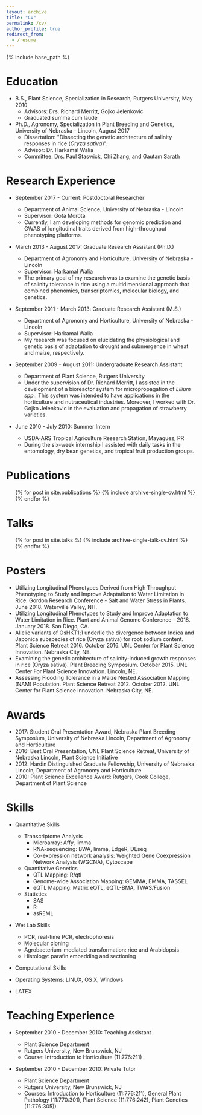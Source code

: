 ```yaml
---
layout: archive
title: "CV"
permalink: /cv/
author_profile: true
redirect_from:
  - /resume
---
```


{% include base_path %}

Education
======
* B.S., Plant Science, Specialization in Research, Rutgers University, May 2010
  * Advisors: Drs. Richard Merritt, Gojko Jelenkovic
  * Graduated summa cum laude
* Ph.D., Agronomy, Specialization in Plant Breeding and Genetics, University of Nebraska - Lincoln, August 2017
  * Dissertation: "Dissecting the genetic architecture of salinity responses in rice (<i>Oryza sativa</i>)".
  * Advisor: Dr. Harkamal Walia
  * Committee: Drs. Paul Staswick, Chi Zhang, and Gautam Sarath

Research Experience
======
* September 2017 - Current: Postdoctoral Researcher
  * Department of Animal Science, University of Nebraska - Lincoln
  * Supervisor: Gota Morota
  * Currently, I am developing methods for genomic prediction and GWAS of longitudinal traits derived from high-throughput phenotyping platforms.
  
* March 2013 - August 2017: Graduate Research Assistant (Ph.D.)
  * Department of Agronomy and Horticulture, University of Nebraska - Lincoln
  * Supervisor: Harkamal Walia
  * The primary goal of my research was to examine the genetic basis of salinity tolerance in rice using a multidimensional approach that combined phenomics, transcriptomics, molecular biology, and genetics.

* September 2011 - March 2013: Graduate Research Assistant (M.S.)
  * Department of Agronomy and Horticulture, University of Nebraska - Lincoln
  * Supervisor: Harkamal Walia
  * My research was focused on elucidating the physiological and genetic basis of adaptation to drought and submergence in wheat and maize, respectively.
  
* September 2009 - August 2011: Undergraduate Research Assistant
  * Department of Plant Science, Rutgers University
  * Under the supervision of Dr. Richard Merritt, I assisted in the development of a bioreactor system for micropropagation of <i>Lilium spp.</i>. This system was intended to have applications in the horticulture and nutraceutical industries. Moreover, I worked with Dr. Gojko Jelenkovic in the evaluation and propagation of strawberry varieties.
  
* June 2010 - July 2010: Summer Intern
  * USDA-ARS Tropical Agriculture Research Station, Mayaguez, PR
  * During the six-week internship I assisted with daily tasks in the entomology, dry bean genetics, and tropical fruit production groups.
    
Publications
======
  <ul>{% for post in site.publications %}
    {% include archive-single-cv.html %}
  {% endfor %}</ul>
  
Talks
======
  <ul>{% for post in site.talks %}
    {% include archive-single-talk-cv.html %}
  {% endfor %}</ul>
  
Posters
======
* Utilizing Longitudinal Phenotypes Derived from High Throughput Phenotyping to Study and Improve Adaptation to Water Limitation in Rice. Gordon Research Conference - Salt and Water Stress in Plants. June 2018. Waterville Valley, NH.
* Utilizing Longitudinal Phenotypes to Study and Improve Adaptation to Water Limitation in Rice. Plant and Animal Genome Conference - 2018. January 2018. San Diego, CA. 
* Allelic variants of OsHKT1;1 underlie the divergence between Indica and Japonica subspecies of rice (Oryza sativa) for root sodium content. Plant Science Retreat 2016. October 2016. UNL Center for Plant Science Innovation. Nebraska City, NE.
* Examining the genetic architecture of salinity-induced growth responses in rice (Oryza sativa). Plant Breeding Symposium. October 2015. UNL Center For Plant Science Innovation. Lincoln, NE.
* Assessing Flooding Tolerance in a Maize Nested Association Mapping (NAM) Population. Plant Science Retreat 2012. October 2012. UNL Center for Plant Science Innovation. Nebraska City, NE.
  
Awards
======
* 2017: Student Oral Presentation Award, Nebraska Plant Breeding Symposium, University of Nebraska Lincoln, Department of Agronomy and Horticulture
* 2016: Best Oral Presentation, UNL Plant Science Retreat, University of Nebraska Lincoln, Plant Science Initiative
* 2012: Hardin Distinguished Graduate Fellowship, University of Nebraska Lincoln, Department of Agronomy and Horticulture
* 2010: Plant Science Excellence Award: Rutgers, Cook College, Department of Plant Science

Skills
======
* Quantitative Skills
  * Transcriptome Analysis
    * Microarray: Affy, limma
    * RNA-sequencing: BWA, limma, EdgeR, DEseq
    * Co-expression network analysis: Weighted Gene Coexpression Network Analysis (WGCNA), Cytoscape
  * Quantitative Genetics
    * QTL Mapping: R/qtl
    * Genome-wide Association Mapping: GEMMA, EMMA, TASSEL
    * eQTL Mapping: Matrix eQTL, eQTL-BMA, TWAS/Fusion
  * Statistics
    * SAS
    * R
    * asREML

* Wet Lab Skills
  * PCR, real-time PCR, electrophoresis
  * Molecular cloning
  * Agrobacterium-mediated transformation: rice and Arabidopsis
  * Histology: parafin embedding and sectioning
  
 * Computational Skills
  * Operating Systems: LINUX, OS X, Windows
  * LATEX

Teaching Experience
======

* September 2010 - December 2010: Teaching Assistant 
  * Plant Science Department
  * Rutgers University, New Brunswick, NJ
  * Course: Introduction to Horticulture (11:776:211)

* September 2010 - December 2010: Private Tutor
  * Plant Science Department
  * Rutgers University, New Brunswick, NJ
  * Courses: Introduction to Horticulture (11:776:211), General Plant Pathology (11:770:301), Plant Science (11:776:242), Plant Genetics (11:776:305))
